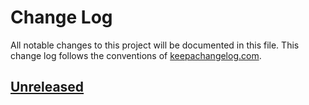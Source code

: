 # Change Log

All notable changes to this project will be documented in this file. This change
log follows the conventions of [keepachangelog.com](http://keepachangelog.com/).

## [Unreleased]

[Unreleased]: https://github.com/daveduthie/io.github.daveduthie.kaocha-run-changed/compare/0.0.0...HEAD
